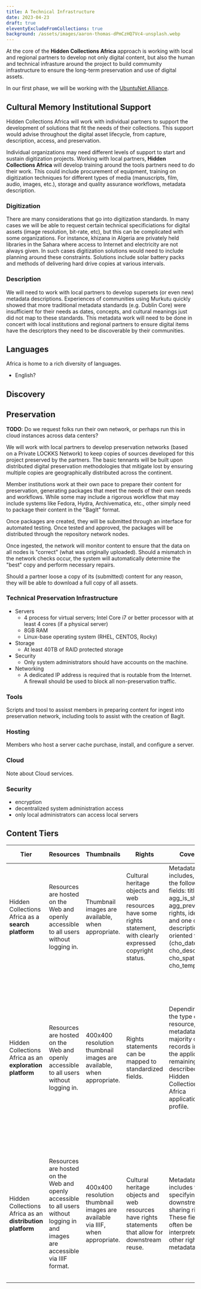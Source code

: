 ```yaml
---
title: A Technical Infrastructure
date: 2023-04-23
draft: true
eleventyExcludeFromCollections: true
background: /assets/images/aaron-thomas-dPmCzHQ7Vc4-unsplash.webp
---
```


At the core of the **Hidden Collections Africa** approach is working with local and regional partners to develop not only digital content, but also the human and technical infrasture around the project to build commumity infrastructure to ensure the long-term preservation and use of digital assets.

In our first phase, we will be working with the [UbuntuNet Alliance](https://ubuntunet.net/).

## Cultural Memory Institutional Support

Hidden Collections Africa will work with individual partners to support the development of solutions that fit the needs of their collections. This support would advise throughout the digital asset lifecycle, from capture, description, access, and preservation. 

Individual organizations may need different levels of support to start and sustain digitization projects. Working with local partners, **Hidden Collections Africa** will develop training around the tools partners need to do their work. This could include procurement of equipment, training on digitization techniques for different types of media (manuscripts, film, audio, images, etc.), storage and quality assurance workflows, metadata description.

### Digitization

There are many considerations that go into digitization standards. In many cases we will be able to request certain technical specificiations for digital assets (image resolution, bit-rate, etc), but this can be complicated with some organizations. For instance, khizana in Algeria are privately held libraries in the Sahara where access to Internet and electricity are not always given. In such cases digitization solutions would need to include planning around these constraints. Solutions include solar battery packs and methods of delivering hard drive copies at various intervals.

### Description

We will need to work with local partners to develop supersets (or even new) metadata descriptions. Experiences of communities using Murkutu quickly showed that more traditional metadata standards (e.g. Dublin Core) were insufficient for their needs as dates, concepts, and cultural meanings just did not map to these standards. This metadata work will need to be done in concert with local institutions and regional partners to ensure digital items have the descriptors they need to be discoverable by their communities.

## Languages

Africa is home to a rich diversity of languages. 

- English?

## Discovery

## Preservation

**TODO**: Do we request folks run their own network, or perhaps run this in cloud instances across data centers?

We will work with local partners to develop preservation networks (based on a Private LOCKKS Network) to keep copies of sources developed for this project preserved by the partners. The basic tennants will be built upon distributed digital preservation methodologies that mitigate lost by ensuring multiple copies are geographically distributed across the continent. 

Member institutions work at their own pace to prepare their content for preservation, generating packages that meet the needs of their own needs and workflows. While some may include a rigorous workflow that may include systems like Fedora, Hydra, Archivematica, etc., other simply need to package their content in the "BagIt" format. 

Once packages are created, they will be submitted through an interface for automated testing. Once tested and approved, the packages will be distributed through the repository network nodes.

Once ingested, the network will monitor content to ensure that the data on all nodes is "correct" (what was originally uploaded). Should a mismatch in the network checks occur, the system will automatically determine the "best" copy and perform necessary repairs. 

Should a partner loose a copy of its (submitted) content for any reason, they will be able to download a full copy of all assets. 

### Technical Preservation Infrastructure

* Servers
  * 4 process for virtual servers; Intel Core i7 or better processor with at least 4 cores (if a physical server)
  * 8GB RAM
  * Linux-base operating system (RHEL, CENTOS, Rocky)
* Storage
  * At least 40TB of RAID protected storage
* Security
  * Only system administrators should have accounts on the machine.
* Networking
  * A dedicated IP address is required that is routable from the Internet. A firewall should be used to block all non-preservation traffic.

### Tools

Scripts and toosl to assisst members in preparing content for ingest into preservation network, including tools to assist with the creation of BagIt. 

### Hosting

Members who host a server cache purchase, install, and configure a server. 

### Cloud 

Note about Cloud services. 

### Security

- encryption
- decentralized system administration access
- only local administrators can access local servers

## Content Tiers

<table class="table">
    <thead>
    <tr>
        <th>Tier</th> 
        <th>Resources</th> 
        <th>Thumbnails</th> 
        <th>Rights</th> 
        <th>Coverage</th> 
        <th>Language</th> 
        <th>Benefits (Cumulative)</th> 
    </tr>
    </thead>
    <tbody>
    <tr>
        <td>Hidden Collections Africa as a <strong>search platform</strong></td>
        <td>Resources are hosted on the Web and openly accessible to all users without logging in.</td>
        <td>Thumbnail images are available, when appropriate.</td>
        <td>Cultural heritage objects and web resources have some rights statement, with clearly expressed copyright status.</td>
        <td>Metadata includes, at least, the following fields: title, agg_is_shown_at, agg_preview, rights, identifier, and one or more description oriented fields (cho_date, cho_description, cho_spatial, cho_temporal)</td>
        <td>Resources are described in any language.</td>
        <td><strong>Discovery</strong> - material is available in Hidden Collections Africa portal and indexed by search engines. <strong>Web traffic</strong> - click-throughs to partner site</td>
    </tr>
   <tr>
        <td>Hidden Collections Africa as an <strong>exploration platform</strong></td>
        <td>Resources are hosted on the Web and openly accessible to all users without logging in.</td>
        <td>400x400 resolution thumbnail images are available, when appropriate.</td>
        <td>Rights statements can be mapped to standardized fields.</td>
        <td>Depending on the type of resource, metadata for the majority of records includes the applicable remaining fields described in the Hidden Collections Africa application profile.</td>
        <td>Resources are described in multiple languages.</td>
        <td><strong>Enhanced discoverability</strong> - more metadata fields will be indexed and searchable in multiple languages. <strong>Use in thematic collections</strong> - content will be included in curated collections discoverable from the Hidden Collections Africa home page. <strong>More marketing</strong> through Hidden Collections Africa.</td>
    </tr>
    <tr>
        <td>Hidden Collections Africa as an <strong>distribution platform</strong></td>
        <td>Resources are hosted on the Web and openly accessible to all users without logging in and images are accessible via IIIF format.</td>
        <td>400x400 resolution thumbnail images are available via IIIF, when appropriate.</td>
        <td>Cultural heritage objects and web resources have rights statements that allow for downstream reuse.</td>
        <td>Metadata includes fields specifying downstream sharing rights. These fields can often be interpreted from other rights metadata.</td>
        <td>Resources are described in multiple languages and the metadata is properly encoded for language identification.</td>
        <td><strong>Downstream use</strong> - collections will be available for re-use in other projects, further increasing discoverability. <strong>New feature demonstrations</strong> - collections will be prioritized for use in demonstrating new Hidden Collections Africa features.</td>
    </tr>
    </tbody>
</table>
